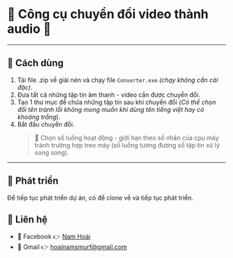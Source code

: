 # :musical_note: Công cụ chuyển đổi video thành audio :musical_note:

---

## :rocket: Cách dùng
1. Tải file .zip về giải nén và chạy file `Converter.exe` _(chạy không cần cài đặc)_.
2. Đưa tất cả những tập tin âm thanh - video cần được chuyển đổi.
3. Tạo 1 thư mục để chứa những tập tin sau khi chuyển đổi (_Có thể chọn đổi tên tránh lỗi không mong muốn khi dùng tên tiếng việt hay có khoảng trắng_).
4. Bắt đầu chuyển đổi.
   > :triangular_flag_on_post: Chọn số luồng hoạt động - giới hạn theo số nhân của cpu máy tránh trường hợp treo máy (số luồng tương đương số tập tin xử lý song song).

---

## :dash: Phát triển

Để tiếp tục phát triển dự án, có để clone về và tiếp tục phát triển.

## :love_letter: Liên hệ

- :blue_heart: Facebook :point_right: [Nam Hoài]("https://www.facebook.com/namhoaii.04")
- :green_heart: Gmail :point_right: hoainamsmurf@gmail.com
